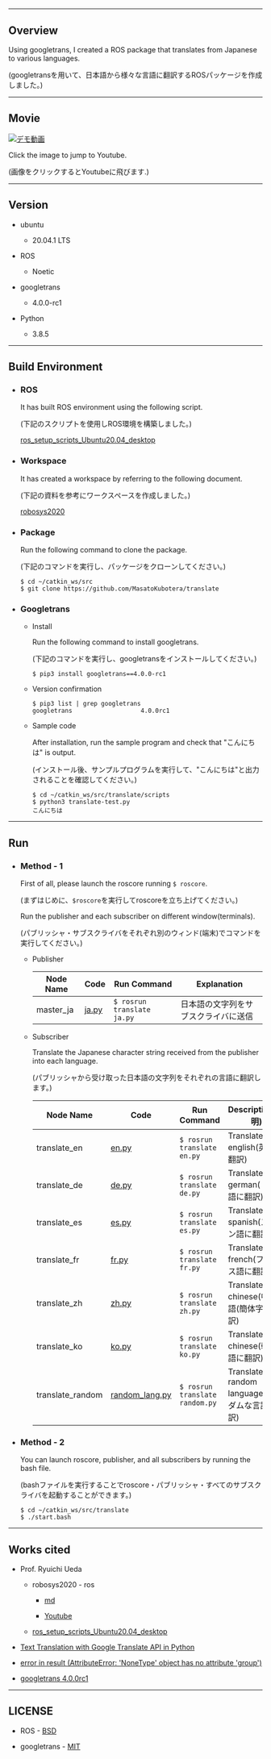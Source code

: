 # 

---
## Overview

Using googletrans, I created a ROS package that translates from Japanese to various languages.

(googletransを用いて、日本語から様々な言語に翻訳するROSパッケージを作成しました。)

---
## Movie

[![デモ動画](https://img.youtube.com/vi//maxresdefault.jpg)]()

Click the image to jump to Youtube.

(画像をクリックするとYoutubeに飛びます.)

---
## Version
-   ubuntu
    -   20.04.1 LTS

-   ROS
    -   Noetic

-   googletrans
    -   4.0.0-rc1

-   Python
    -   3.8.5

---
## Build Environment
-   ### ROS
    It has built ROS environment using the following script.

    (下記のスクリプトを使用しROS環境を構築しました。)

    [ros_setup_scripts_Ubuntu20.04_desktop](https://github.com/ryuichiueda/ros_setup_scripts_Ubuntu20.04_desktop)

-   ### Workspace

    It has created a workspace by referring to the following document.

    (下記の資料を参考にワークスペースを作成しました。)

    [robosys2020](https://github.com/ryuichiueda/robosys2020/blob/master/md/ros.md)

-   ### Package

    Run the following command to clone the package.

    (下記のコマンドを実行し、パッケージをクローンしてください。)

    ```
    $ cd ~/catkin_ws/src
    $ git clone https://github.com/MasatoKubotera/translate
    ```

-   ### Googletrans
    -   Install

        Run the following command to install googletrans.

        (下記のコマンドを実行し、googletransをインストールしてください。)

        ```
        $ pip3 install googletrans==4.0.0-rc1
        ```

    -   Version confirmation

        ```
        $ pip3 list | grep googletrans
        googletrans                   4.0.0rc1
        ```

    -   Sample code

        After installation, run the sample program and check that "こんにちは" is output.

        (インストール後、サンプルプログラムを実行して、"こんにちは"と出力されることを確認してください。)

        ```
        $ cd ~/catkin_ws/src/translate/scripts
        $ python3 translate-test.py
        こんにちは
        ```
---
## Run

-   ### Method - 1

    First of all, please launch the roscore running `$ roscore`.

    (まずはじめに、`$roscore`を実行してroscoreを立ち上げてください。)

    Run the publisher and each subscriber on different window(terminals).

    (パブリッシャ・サブスクライバをそれぞれ別のウィンド(端末)でコマンドを実行してください。)


    -   Publisher

        |Node Name|Code|Run Command|Explanation|
        |---|---|---|---|
        |master_ja|[ja.py](https://github.com/MasatoKubotera/translate/blob/master/scripts/ja.py)|`$ rosrun translate ja.py`|日本語の文字列をサブスクライバに送信|

    -   Subscriber

        Translate the Japanese character string received from the publisher into each language.

        (パブリッシャから受け取った日本語の文字列をそれぞれの言語に翻訳します。)

        |Node Name|Code|Run Command|Description(説明)|
        |---|---|---|---|
        |translate_en|[en.py](https://github.com/MasatoKubotera/translate/blob/master/scripts/en.py)|`$ rosrun translate en.py`|Translate to english(英語に翻訳)|
        |translate_de|[de.py](https://github.com/MasatoKubotera/translate/blob/master/scripts/de.py)|`$ rosrun translate de.py`|Translate to german(ドイツ語に翻訳)|
        |translate_es|[es.py](https://github.com/MasatoKubotera/translate/blob/master/scripts/es.py)|`$ rosrun translate es.py`|Translate to spanish(スペイン語に翻訳)|
        |translate_fr|[fr.py](https://github.com/MasatoKubotera/translate/blob/master/scripts/fr.py)|`$ rosrun translate fr.py`|Translate to french(フランス語に翻訳)|
        |translate_zh|[zh.py](https://github.com/MasatoKubotera/translate/blob/master/scripts/zh.py)|`$ rosrun translate zh.py`|Translate to chinese(中国語(簡体字)に翻訳)|
        |translate_ko|[ko.py](https://github.com/MasatoKubotera/translate/blob/master/scripts/ko.py)|`$ rosrun translate ko.py`|Translate to chinese(韓国語に翻訳)|
        |translate_random|[random_lang.py](https://github.com/MasatoKubotera/translate/blob/master/scripts/random_lang.py)|`$ rosrun translate random.py`|Translate to random language(ランダムな言語に翻訳)|

-   ### Method - 2
    You can launch roscore, publisher, and all subscribers by running the bash file.

    (bashファイルを実行することでroscore・パブリッシャ・すべてのサブスクライバを起動することができます。)
    ```
    $ cd ~/catkin_ws/src/translate
    $ ./start.bash
    ```
---
## Works cited
-   Prof. Ryuichi Ueda
    -   robosys2020 - ros
        -   [md](https://github.com/ryuichiueda/robosys2020/blob/master/md/ros.md)

        -   [Youtube](https://youtu.be/PL85Pw_zQH0)

    -   [ros_setup_scripts_Ubuntu20.04_desktop](https://github.com/ryuichiueda/ros_setup_scripts_Ubuntu20.04_desktop)

-   [Text Translation with Google Translate API in Python](https://stackabuse.com/text-translation-with-google-translate-api-in-python/)

-    [error in result (AttributeError: 'NoneType' object has no attribute 'group')](https://github.com/ssut/py-googletrans/issues/234#issuecomment-742460612)

-   [googletrans 4.0.0rc1](https://pypi.org/project/googletrans/4.0.0rc1/)

---
## LICENSE
- ROS - [BSD](https://github.com/MasatoKubotera/translate/blob/master/LICENSE)

- googletrans - [MIT](https://pypi.org/project/googletrans/4.0.0rc1/)